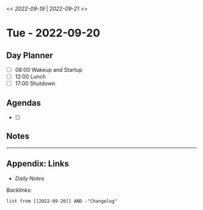 \<\< *2022-09-19* | *2022-09-21* >>

# Tue - 2022-09-20

## Day Planner

* [ ] 08:00 Wakeup and Startup
* [ ] 12:00 Lunch
* [ ] 17:00 Shutdown

## Agendas

* [ ] 

## Notes

---

## Appendix: Links

* *Daily Notes*

*Backlinks:*

````dataview
list from [[2022-09-20]] AND -"Changelog"
````
